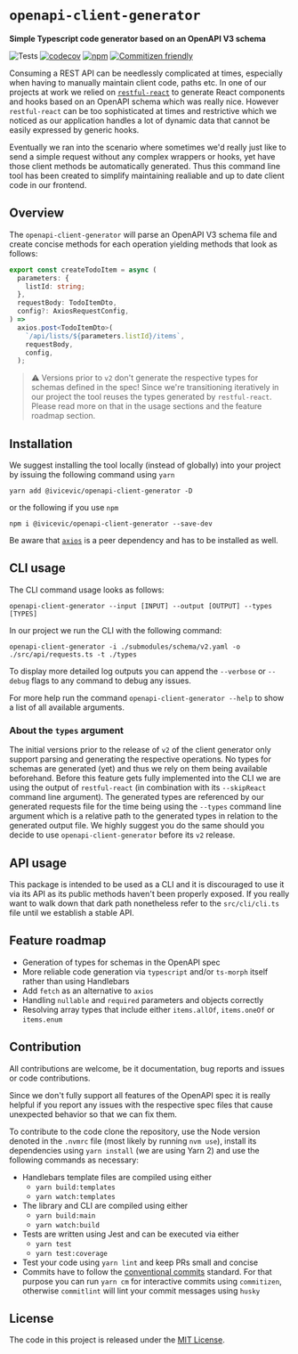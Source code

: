 # `openapi-client-generator`

**Simple Typescript code generator based on an OpenAPI V3 schema**

![Tests](https://github.com/ChristianIvicevic/openapi-client-generator/workflows/Tests/badge.svg)
[![codecov](https://codecov.io/gh/ChristianIvicevic/openapi-client-generator/branch/main/graph/badge.svg?token=JB66SCDW2Q)](https://codecov.io/gh/ChristianIvicevic/openapi-client-generator)
[![npm](https://img.shields.io/npm/v/@ivicevic/openapi-client-generator)](https://www.npmjs.com/package/@ivicevic/openapi-client-generator)
[![Commitizen friendly](https://img.shields.io/badge/commitizen-friendly-brightgreen.svg)](http://commitizen.github.io/cz-cli/)

Consuming a REST API can be needlessly complicated at times, especially when having to manually maintain client code, paths etc.
In one of our projects at work we relied on [`restful-react`](https://github.com/contiamo/restful-react) to generate React components and hooks based on an OpenAPI schema which was really nice.
However `restful-react` can be too sophisticated at times and restrictive which we noticed as our application handles a lot of dynamic data that cannot be easily expressed by generic hooks.

Eventually we ran into the scenario where sometimes we'd really just like to send a simple request without any complex wrappers or hooks, yet have those client methods be automatically generated.
Thus this command line tool has been created to simplify maintaining realiable and up to date client code in our frontend.

## Overview

The `openapi-client-generator` will parse an OpenAPI V3 schema file and create concise methods for each operation yielding methods that look as follows:

```typescript
export const createTodoItem = async (
  parameters: {
    listId: string;
  },
  requestBody: TodoItemDto,
  config?: AxiosRequestConfig,
) =>
  axios.post<TodoItemDto>(
    `/api/lists/${parameters.listId}/items`,
    requestBody,
    config,
  );
```

> ⚠️ Versions prior to `v2` don't generate the respective types for schemas defined in the spec!
> Since we're transitioning iteratively in our project the tool reuses the types generated by `restful-react`.
> Please read more on that in the usage sections and the feature roadmap section.

## Installation

We suggest installing the tool locally (instead of globally) into your project by issuing the following command using `yarn`
```
yarn add @ivicevic/openapi-client-generator -D
```
or the following if you use `npm`
```
npm i @ivicevic/openapi-client-generator --save-dev
```

Be aware that [`axios`](https://www.npmjs.com/package/axios) is a peer dependency and has to be installed as well.

## CLI usage

The CLI command usage looks as follows:

```
openapi-client-generator --input [INPUT] --output [OUTPUT] --types [TYPES]
```

In our project we run the CLI with the following command:

```
openapi-client-generator -i ./submodules/schema/v2.yaml -o ./src/api/requests.ts -t ./types
```

To display more detailed log outputs you can append the `--verbose` or `--debug` flags to any command to debug any issues.

For more help run the command `openapi-client-generator --help` to show a list of all available arguments.

### About the `types` argument

The initial versions prior to the release of `v2` of the client generator only support parsing and generating the respective operations.
No types for schemas are generated (yet) and thus we rely on them being available beforehand.
Before this feature gets fully implemented into the CLI we are using the output of `restful-react` (in combination with its `--skipReact` command line argument).
The generated types are referenced by our generated requests file for the time being using the `--types` command line argument which is a relative path to the generated types in relation to the generated output file.
We highly suggest you do the same should you decide to use `openapi-client-generator` before its `v2` release.

## API usage

This package is intended to be used as a CLI and it is discouraged to use it via its API as its public methods haven't been properly exposed.
If you really want to walk down that dark path nonetheless refer to the `src/cli/cli.ts` file until we establish a stable API.

## Feature roadmap

* Generation of types for schemas in the OpenAPI spec
* More reliable code generation via `typescript` and/or `ts-morph` itself rather than using Handlebars
* Add `fetch` as an alternative to `axios`
* Handling `nullable` and `required` parameters and objects correctly
* Resolving array types that include either `items.allOf`, `items.oneOf` or `items.enum`

## Contribution

All contributions are welcome, be it documentation, bug reports and issues or code contributions.

Since we don't fully support all features of the OpenAPI spec it is really helpful if you report any issues with the respective spec files that cause unexpected behavior so that we can fix them.

To contribute to the code clone the repository, use the Node version denoted in the `.nvmrc` file (most likely by running `nvm use`), install its dependencies using `yarn install` (we are using Yarn 2) and use the following commands as necessary:

* Handlebars template files are compiled using either
  * `yarn build:templates`
  * `yarn watch:templates`
* The library and CLI are compiled using either
  * `yarn build:main`
  * `yarn watch:build`
* Tests are written using Jest and can be executed via either
  * `yarn test`
  * `yarn test:coverage`
* Test your code using `yarn lint` and keep PRs small and concise
* Commits have to follow the [conventional commits](https://www.conventionalcommits.org/) standard.
  For that purpose you can run `yarn cm` for interactive commits using `commitizen`, otherwise `commitlint` will lint your commit messages using `husky`

## License

The code in this project is released under the [MIT License](./LICENSE).
